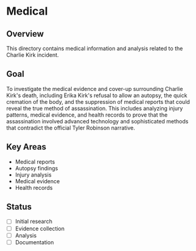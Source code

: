 # Medical

## Overview
This directory contains medical information and analysis related to the Charlie Kirk incident.

## Goal
To investigate the medical evidence and cover-up surrounding Charlie Kirk's death, including Erika Kirk's refusal to allow an autopsy, the quick cremation of the body, and the suppression of medical reports that could reveal the true method of assassination. This includes analyzing injury patterns, medical evidence, and health records to prove that the assassination involved advanced technology and sophisticated methods that contradict the official Tyler Robinson narrative.

## Key Areas
- Medical reports
- Autopsy findings
- Injury analysis
- Medical evidence
- Health records

## Status
- [ ] Initial research
- [ ] Evidence collection
- [ ] Analysis
- [ ] Documentation
